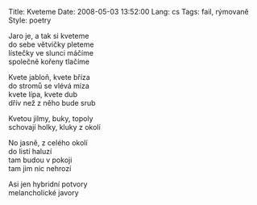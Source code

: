 Title: Kveteme
Date: 2008-05-03 13:52:00
Lang: cs
Tags: fail, rýmovaně
Style: poetry

Jaro je, a tak si kveteme<br>
do sebe větvičky pleteme<br>
lístečky ve slunci máčíme<br>
společně kořeny tlačíme

Kvete jabloň, kvete bříza<br>
do stromů se vlévá míza<br>
kvete lípa, kvete dub<br>
dřív než z něho bude srub

Kvetou jilmy, buky, topoly<br>
schovají holky, kluky z okolí

No jasně, z celého okolí<br>
do listí haluzí<br>
tam budou v pokoji<br>
tam jim nic nehrozí

Asi jen hybridní potvory<br>
melancholické javory
